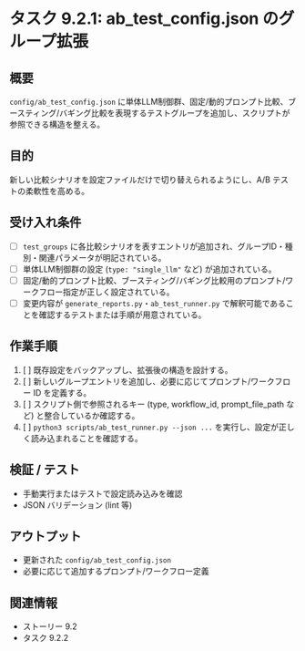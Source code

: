 # タスク 9.2.1: ab_test_config.json のグループ拡張

## 概要
`config/ab_test_config.json` に単体LLM制御群、固定/動的プロンプト比較、ブースティング/バギング比較を表現するテストグループを追加し、スクリプトが参照できる構造を整える。

## 目的
新しい比較シナリオを設定ファイルだけで切り替えられるようにし、A/B テストの柔軟性を高める。

## 受け入れ条件
- [ ] `test_groups` に各比較シナリオを表すエントリが追加され、グループID・種別・関連パラメータが明記されている。
- [ ] 単体LLM制御群の設定 (`type: "single_llm"` など) が追加されている。
- [ ] 固定/動的プロンプト比較、ブースティング/バギング比較用のプロンプト/ワークフロー指定が正しく設定されている。
- [ ] 変更内容が `generate_reports.py`・`ab_test_runner.py` で解釈可能であることを確認するテストまたは手順が用意されている。

## 作業手順
1. [ ] 既存設定をバックアップし、拡張後の構造を設計する。
2. [ ] 新しいグループエントリを追加し、必要に応じてプロンプト/ワークフロー ID を定義する。
3. [ ] スクリプト側で参照されるキー (type, workflow_id, prompt_file_path など) と整合しているか確認する。
4. [ ] `python3 scripts/ab_test_runner.py --json ...` を実行し、設定が正しく読み込まれることを確認する。

## 検証 / テスト
- 手動実行またはテストで設定読み込みを確認
- JSON バリデーション (lint 等)

## アウトプット
- 更新された `config/ab_test_config.json`
- 必要に応じて追加するプロンプト/ワークフロー定義

## 関連情報
- ストーリー 9.2
- タスク 9.2.2
